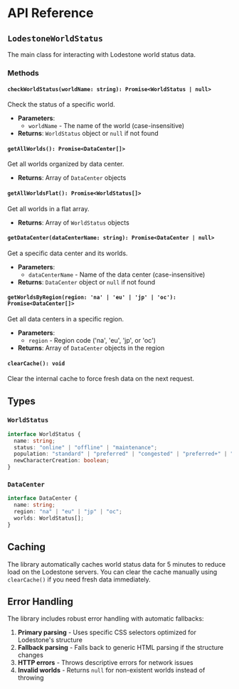 # API Reference

## `LodestoneWorldStatus`

The main class for interacting with Lodestone world status data.

### Methods

#### `checkWorldStatus(worldName: string): Promise<WorldStatus | null>`

Check the status of a specific world.

- **Parameters**:
  - `worldName` - The name of the world (case-insensitive)
- **Returns**: `WorldStatus` object or `null` if not found

#### `getAllWorlds(): Promise<DataCenter[]>`

Get all worlds organized by data center.

- **Returns**: Array of `DataCenter` objects

#### `getAllWorldsFlat(): Promise<WorldStatus[]>`

Get all worlds in a flat array.

- **Returns**: Array of `WorldStatus` objects

#### `getDataCenter(dataCenterName: string): Promise<DataCenter | null>`

Get a specific data center and its worlds.

- **Parameters**:
  - `dataCenterName` - Name of the data center (case-insensitive)
- **Returns**: `DataCenter` object or `null` if not found

#### `getWorldsByRegion(region: 'na' | 'eu' | 'jp' | 'oc'): Promise<DataCenter[]>`

Get all data centers in a specific region.

- **Parameters**:
  - `region` - Region code ('na', 'eu', 'jp', or 'oc')
- **Returns**: Array of `DataCenter` objects in the region

#### `clearCache(): void`

Clear the internal cache to force fresh data on the next request.

## Types

### `WorldStatus`

```typescript
interface WorldStatus {
  name: string;
  status: "online" | "offline" | "maintenance";
  population: "standard" | "preferred" | "congested" | "preferred+" | "new";
  newCharacterCreation: boolean;
}
```

### `DataCenter`

```typescript
interface DataCenter {
  name: string;
  region: "na" | "eu" | "jp" | "oc";
  worlds: WorldStatus[];
}
```

## Caching

The library automatically caches world status data for 5 minutes to reduce load on the Lodestone servers. You can clear the cache manually using `clearCache()` if you need fresh data immediately.

## Error Handling

The library includes robust error handling with automatic fallbacks:

1. **Primary parsing** - Uses specific CSS selectors optimized for Lodestone's structure
2. **Fallback parsing** - Falls back to generic HTML parsing if the structure changes
3. **HTTP errors** - Throws descriptive errors for network issues
4. **Invalid worlds** - Returns `null` for non-existent worlds instead of throwing
